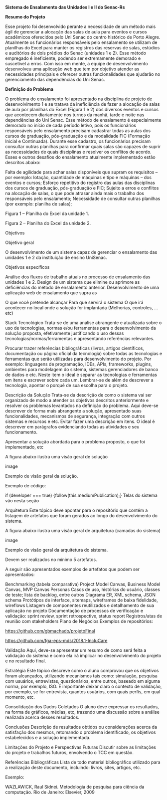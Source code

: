 **Sistema de Ensalamento das Unidades I e II do Senac-Rs**


**Resumo do Projeto**

Esse projeto foi desenvolvido perante a necessidade de um método mais ágil de gerenciar a alocação das salas de aula para eventos e cursos acadêmicos oferecidos pelo Uni Senac do centro histórico de Porto Alegre. Atualmente os funcionários responsáveis pelo ensalamento se utilizam de planilhas do Excel para manter os registros das reservas de salas, estúdios e auditórios de dois prédios do Senac (unidades 1 e 2). Esse método empregado é ineficiente, podendo ser extremamente demorado e suscetível a erros. Com isso em mente, a equipe de desenvolvimento desenvolveu uma aplicação web que tem por objetivo atender as necessidades principais e oferecer outras funcionalidades que ajudarão no gerenciamento das dependências do Uni Senac.


**Definição do Problema**

O problema do ensalamento foi apresentado na disciplina de projeto de desenvolvimento 1 e se tratava da ineficiência de fazer a alocação de salas de aula por planilhas do Excel (Figura 1 e 2) dos diversos eventos e cursos que acontecem diariamente nos turnos da manhã, tarde e noite nas dependências do Uni Senac. Esse método de ensalamento é especialmente demorado no início de cada período letivo, pois os funcionários responsáveis pelo ensalamento precisam cadastrar todas as aulas dos cursos de graduação, pós-graduação e da modalidade FIC (Formação Inicial e Continuada). Durante esse cadastro, os funcionários precisam consultar outras planilhas para confirmar quais salas são capazes de suprir as necessidades de quais disciplinas e resolver os conflitos de acordo. Esses e outros desafios do ensalamento atualmente implementado estão descritos abaixo:


Falta de agilidade para achar salas disponíveis que supram os requisitos – por exemplo:  lotação, quantidade de máquinas e tipo e máquinas – dos eventos e cursos;
Esforço repetitivo do registro das aulas das disciplinas dos cursos de graduação, pós-graduação e FIC;
Sujeito a erros e conflitos na alocação de salas, o que pode atrasar ainda mais o trabalho dos responsáveis pelo ensalamento;
Necessidade de consultar outras planilhas (por exemplo: planilha de salas);




Figura 1 – Planilha do Excel da unidade 1.



Figura 2 – Planilha do Excel da unidade 2.



Objetivos

Objetivo geral

O desenvolvimento de um sistema capaz de gerenciar o ensalamento das unidades 1 e 2 da instituição de ensino UniSenac.

Objetivos específicos

Análise dos fluxos de trabalho atuais no processo de ensalamento das unidades 1 e 2.
Design de um sistema que elimine ou aprimore as deficiências do método de ensalamento anterior.
Desenvolvimento de uma aplicação web de ensalamento que supra as   


O que você pretende alcançar
Para que servirá o sistema
O que irá acontecer no local onde a solução for implantada (Melhorias, controles, …etc)


Stack Tecnológico
Trata-se de uma análise abrangente e atualizada sobre o uso de tecnologias, normas e/ou ferramentas para o desenvolvimento da solução proposta, efetivamente justificando o uso dessas tecnologias/normas/ferramentas e apresentando referências relevantes.

Procurar trazer referências bibliográficas (livros, artigos científicos, documentação ou página oficial da tecnologia) sobre todas as tecnologias e ferramentas que serão utilizadas para desenvolvimento do projeto. Por exemplo: linguagens de programação, IDEs, APIs, frameworks, plugins, ambientes para modelagem do sistema, sistemas gerenciadores de banco de dados e etc. Neste item o ideal é separar as tecnologias e ferramentas em itens e escrever sobre cada um. Lembrar-se de além de descrever a tecnologia, apontar o porquê de sua escolha para o projeto.

Descrição da Solução
Trata-se da descrição de como o sistema vai ser organizado de modo a atender os objetivos descritos anteriormente e resolver os problemas levantados na definição do problema. Aqui deve-se descrever de forma mais abrangente a solução, apresentado suas funcionalidades, mecanismos de segurança, integração com outros sistemas e recursos e etc. Evitar fazer uma descrição em itens. O ideal é descrever em parágrafos evidenciando todas as atividades e seu funcionamento.

Apresentar a solução abordada para o problema proposto, o que foi implementado, etc

A figura abaixo ilustra uma visão geral de solução

image

Exemplo de visão geral da solução.

Exemplo de código:

if (developer === true) {follow(this.mediumPublication);}
Telas do sistema vão nesta seção

Arquitetura
Este tópico deve apontar para o repositório que contém a listagem de artefatos que foram gerados ao longo do desenvolvimento do sistema.

A figura abaixo ilustra uma visão geral de arquitetura (camadas do sistema)

image

Exemplo de visão geral da arquitetura do sistema.

Devem ser realizados no mínimo 5 artefatos.

A seguir são apresentados exemplos de artefatos que podem ser apresentados:

Benchmarking (tabela comparativa)
Project Model Canvas, Business Model Canvas, MVP Canvas
Personas
Casos de uso, histórias do usuário, classes de teste; lista de backlog, entre outros
Diagrama ER, XML schema, JSON schema
Protótipos de interface, sitemaps, wireframes de baixa fidelidade, wireflows
Listagem de componentes reutilizados e detalhamento de sua aplicação no projeto
Documentação de processos de verificação e validação: sprint review, sprint retrospective, status report
Registros/atas de reunião com stakeholders
Plano de Negócios
Exemplos de repositórios:

https://github.com/gbmachado/projetoFinal

https://github.com/fga-eps-mds/2018.1-IncluCare

Validação
Aqui, deve-se apresentar um resumo de como será feita a validação do sistema e como ela irá implicar no desenvolvimento do projeto e no resultado final.

Estratégia
Este tópico descreve como o aluno comprovou que os objetivos foram alcançados, utilizando mecanismos tais como: simulação, pesquisa com usuários, entrevistas, questionários, entre outros, baseado em alguma norma, por exemplo, ISO. É importante deixar claro o contexto de validação, por exemplo, se for entrevista, quantos usuários, com quais perfis, em qual momento, etc.

Consolidação dos Dados Coletados
O aluno deve expressar os resultados, na forma de gráficos, médias, etc, trazendo uma discussão sobre a análise realizada acerca desses resultados.

Conclusões
Descrição de resultados obtidos ou considerações acerca da satisfação dos mesmos, retomando o problema identificado, os objetivos estabelecidos e a solução implementada.

Limitações do Projeto e Perspectivas Futuras Discutir sobre as limitações do projeto e trabalhos futuros, envolvendo o TCC em questão.

Referências Bibliográficas
Lista de todo material bibliográfico utilizado para a realização deste documento, incluindo: livros, sites, artigos, etc.

Exemplo:

WAZLAWICK, Raul Sidnei. Metodologia de pesquisa para ciência da computação. Rio de Janeiro: Elsevier, 2009
